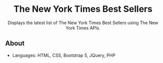<h1 align="center">The New York Times Best Sellers</h1>
<p align="center">
 Displays the latest list of The New York Times Best Sellers using The New York Times APIs.
</p>

## About
- Languages: HTML, CSS, Bootstrap 5, JQuery, PHP
